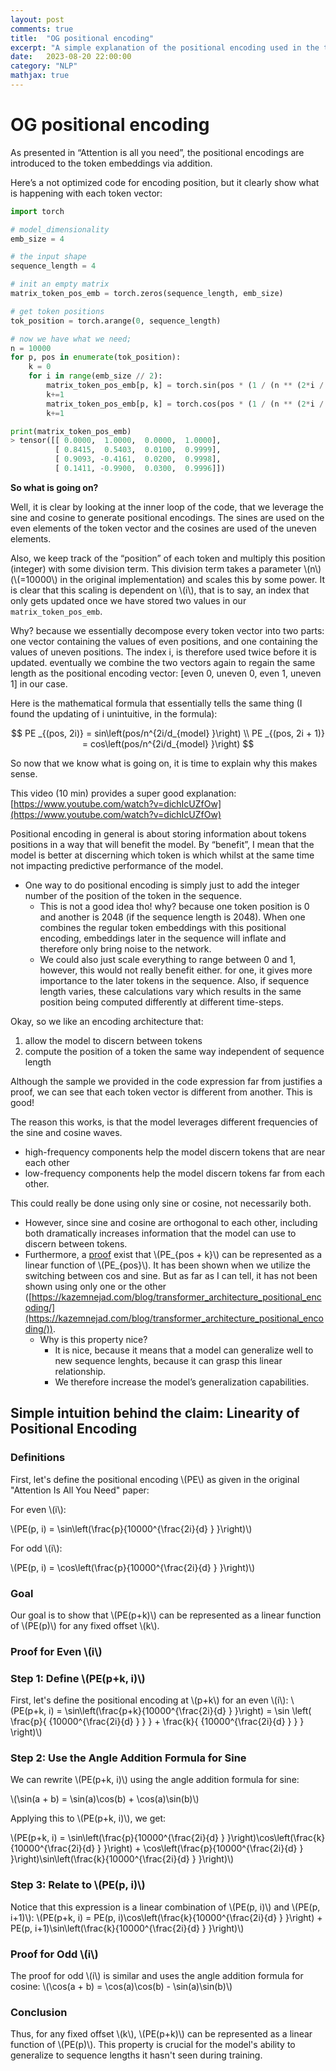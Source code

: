 ```yaml
---
layout: post
comments: true
title:  "OG positional encoding"
excerpt: "A simple explanation of the positional encoding used in the transformer architecture."
date:   2023-08-20 22:00:00
category: "NLP"
mathjax: true
---
```


# OG positional encoding

As presented in “Attention is all you need”, the positional encodings are introduced to the token embeddings via addition. 

Here’s a not optimized code for encoding position, but it clearly show what is happening with each token vector:

```python
import torch

# model_dimensionality
emb_size = 4

# the input shape
sequence_length = 4

# init an empty matrix
matrix_token_pos_emb = torch.zeros(sequence_length, emb_size)

# get token positions
tok_position = torch.arange(0, sequence_length)

# now we have what we need;
n = 10000
for p, pos in enumerate(tok_position):
    k = 0
    for i in range(emb_size // 2):
        matrix_token_pos_emb[p, k] = torch.sin(pos * (1 / (n ** (2*i / emb_size))))
        k+=1
        matrix_token_pos_emb[p, k] = torch.cos(pos * (1 / (n ** (2*i / emb_size))))
        k+=1

print(matrix_token_pos_emb)
> tensor([[ 0.0000,  1.0000,  0.0000,  1.0000],
          [ 0.8415,  0.5403,  0.0100,  0.9999],
          [ 0.9093, -0.4161,  0.0200,  0.9998],
          [ 0.1411, -0.9900,  0.0300,  0.9996]])
```

**So what is going on?**

Well, it is clear by looking at the inner loop of the code, that we leverage the sine and cosine to generate positional encodings. The sines are used on the even elements of the token vector and the cosines are used of the uneven elements.

Also, we keep track of the “position” of each token and multiply this position (integer) with some division term. This division term takes a parameter \\(n\\) (\\(=10000\\) in the original implementation)  and scales this by some power. It is clear that this scaling is dependent on \\(i\\), that is to say, an index that only gets updated once we have stored two values in our `matrix_token_pos_emb`. 

Why? because we essentially decompose every token vector into two parts: one vector containing the values of even positions, and one containing the values of uneven positions. The index i, is therefore used twice before it is updated. eventually we combine the two vectors again to regain the same length as the positional encoding vector: [even 0, uneven 0, even 1, uneven 1] in our case.

Here is the mathematical formula that essentially tells the same thing (I found the updating of i unintuitive, in the formula):

$$
PE _{(pos, 2i)} = sin\left(pos/n^{2i/d_{model} }\right) \\ 
PE _{(pos, 2i + 1)} = cos\left(pos/n^{2i/d_{model} }\right)
$$

So now that we know what is going on, it is time to explain why this makes sense.

This video (10 min) provides a super good explanation: [https://www.youtube.com/watch?v=dichIcUZfOw](https://www.youtube.com/watch?v=dichIcUZfOw)

Positional encoding in general is about storing information about tokens positions in a way that will benefit the model. By “benefit”, I mean that the model is better at discerning which token is which whilst at the same time not impacting predictive performance of the model.

- One way to do positional encoding is simply just to add the integer number of the position of the token in the sequence.
	- This is not a good idea tho! why? because one token position is 0 and another is 2048 (if the sequence length is 2048).  When one combines the regular token embeddings with this positional encoding, embeddings later in the sequence will inflate and therefore only bring noise to the network.
	- We could also just scale everything to range between 0 and 1, however, this would not really benefit either. for one, it gives more importance to the later tokens in the sequence. Also, if sequence length varies, these calculations vary which results in the same position being computed differently at different time-steps.

Okay, so we like an encoding architecture that: 

1. allow the model to discern between tokens
2. compute the position of a token the same way independent of sequence length

Although the sample we provided in the code expression far from justifies a proof, we can see that each token vector is different from another. This is good!

The reason this works, is that the model leverages different frequencies of the sine and cosine waves. 

- high-frequency components help the model discern tokens that are near each other
- low-frequency components help the model discern tokens far from each other.

This could really be done using only sine or cosine, not necessarily both.

- However, since sine and cosine are orthogonal to each other, including both dramatically increases information that the model can use to discern between tokens.
- Furthermore, a [proof](https://blog.timodenk.com/linear-relationships-in-the-transformers-positional-encoding/) exist that \\(PE_{pos + k}\\) can be represented as a linear function of \\(PE_{pos}\\). It has been shown when we utilize the switching between cos and sine. But as far as I can tell, it has not been shown using only one or the other ([https://kazemnejad.com/blog/transformer_architecture_positional_encoding/](https://kazemnejad.com/blog/transformer_architecture_positional_encoding/)).
	- Why is this property nice?
		- It is nice, because it means that a model can generalize well to new sequence lenghts, because it can grasp this linear relationship.
		- We therefore increase the model’s generalization capabilities.

## Simple intuition behind the claim: Linearity of Positional Encoding

### Definitions

First, let's define the positional encoding \\(PE\\) as given in the original "Attention Is All You Need" paper:

For even  \\(i\\):

\\(PE(p, i) = \sin\left(\frac{p}{10000^{\frac{2i}{d} } }\right)\\)

For odd \\(i\\):

\\(PE(p, i) = \cos\left(\frac{p}{10000^{\frac{2i}{d} } }\right)\\)

### Goal

Our goal is to show that  \\(PE(p+k)\\) can be represented as a linear function of \\(PE(p)\\) for any fixed offset \\(k\\).

### Proof for Even  \\(i\\)

### Step 1: Define \\(PE(p+k, i)\\)

First, let's define the positional encoding at \\(p+k\\) for an even \\(i\\):
\\(PE(p+k, i) = \sin\left(\frac{p+k}{10000^{\frac{2i}{d} } }\right) = \sin \left( \frac{p}{ {10000^{\frac{2i}{d} } } } + \frac{k}{ {10000^{\frac{2i}{d} } } } \right)\\)

### Step 2: Use the Angle Addition Formula for Sine

We can rewrite \\(PE(p+k, i)\\) using the angle addition formula for sine:

\\(\sin(a + b) = \sin(a)\cos(b) + \cos(a)\sin(b)\\)

Applying this to \\(PE(p+k, i)\\), we get:

\\(PE(p+k, i) = \sin\left(\frac{p}{10000^{\frac{2i}{d} } }\right)\cos\left(\frac{k}{10000^{\frac{2i}{d} } }\right) + \cos\left(\frac{p}{10000^{\frac{2i}{d} } }\right)\sin\left(\frac{k}{10000^{\frac{2i}{d} } }\right)\\)

### Step 3: Relate to \\(PE(p, i)\\)

Notice that this expression is a linear combination of \\(PE(p, i)\\) and \\(PE(p, i+1)\\):
\\(PE(p+k, i) = PE(p, i)\cos\left(\frac{k}{10000^{\frac{2i}{d} } }\right) + PE(p, i+1)\sin\left(\frac{k}{10000^{\frac{2i}{d} } }\right)\\)

### Proof for Odd \\(i\\)

The proof for odd \\(i\\) is similar and uses the angle addition formula for cosine:
\\(\cos(a + b) = \cos(a)\cos(b) - \sin(a)\sin(b)\\)

### Conclusion

Thus, for any fixed offset \\(k\\),  \\(PE(p+k)\\) can be represented as a linear function of \\(PE(p)\\). This property is crucial for the model's ability to generalize to sequence lengths it hasn't seen during training.